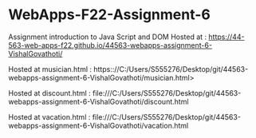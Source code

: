 # WebApps-F22-Assignment-6
Assignment introduction to Java Script and DOM
Hosted at : https://44-563-web-apps-f22.github.io/44563-webapps-assignment-6-VishalGovathoti/

Hosted at musician.html : https:://C:/Users/S555276/Desktop/git/44563-webapps-assignment-6-VishalGovathoti/musician.html>

Hosted at discount.html : file:///C:/Users/S555276/Desktop/git/44563-webapps-assignment-6-VishalGovathoti/discount.html

Hosted at vacation.html : file:///C:/Users/S555276/Desktop/git/44563-webapps-assignment-6-VishalGovathoti/vacation.html
